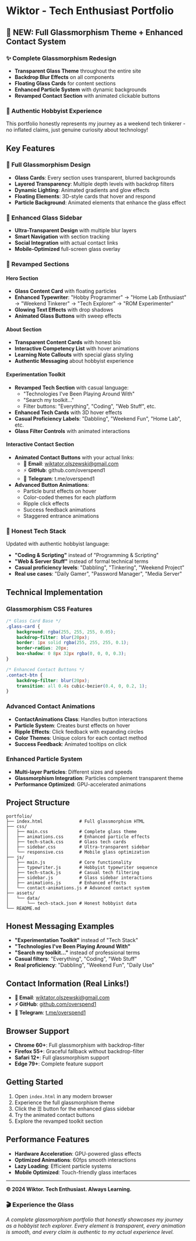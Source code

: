 # Wiktor - Tech Enthusiast Portfolio

## 🌟 NEW: Full Glassmorphism Theme + Enhanced Contact System

### ✨ Complete Glassmorphism Redesign
- **Transparent Glass Theme** throughout the entire site
- **Backdrop Blur Effects** on all components
- **Floating Glass Cards** for content sections
- **Enhanced Particle System** with dynamic backgrounds
- **Revamped Contact Section** with animated clickable buttons

### 🎯 Authentic Hobbyist Experience
This portfolio honestly represents my journey as a weekend tech tinkerer - no inflated claims, just genuine curiosity about technology!

## Key Features

### 🔮 Full Glassmorphism Design
- **Glass Cards**: Every section uses transparent, blurred backgrounds
- **Layered Transparency**: Multiple depth levels with backdrop filters
- **Dynamic Lighting**: Animated gradients and glow effects
- **Floating Elements**: 3D-style cards that hover and respond
- **Particle Background**: Animated elements that enhance the glass effect

### 🌟 Enhanced Glass Sidebar
- **Ultra-Transparent Design** with multiple blur layers
- **Smart Navigation** with section tracking
- **Social Integration** with actual contact links
- **Mobile-Optimized** full-screen glass overlay

### 🎨 Revamped Sections

#### **Hero Section**
- **Glass Content Card** with floating particles
- **Enhanced Typewriter**: "Hobby Programmer" → "Home Lab Enthusiast" → "Weekend Tinkerer" → "Tech Explorer" → "ROM Experimenter"
- **Glowing Text Effects** with drop shadows
- **Animated Glass Buttons** with sweep effects

#### **About Section**
- **Transparent Content Cards** with honest bio
- **Interactive Competency List** with hover animations
- **Learning Note Callouts** with special glass styling
- **Authentic Messaging** about hobbyist experience

#### **Experimentation Toolkit**
- **Revamped Tech Section** with casual language:
  - "Technologies I've Been Playing Around With"
  - "Search my toolkit..."
  - Filter buttons: "Everything", "Coding", "Web Stuff", etc.
- **Enhanced Tech Cards** with 3D hover effects
- **Casual Proficiency Labels**: "Dabbling", "Weekend Fun", "Home Lab", etc.
- **Glass Filter Controls** with animated interactions

#### **Interactive Contact Section**
- **Animated Contact Buttons** with your actual links:
  - 📧 **Email**: wiktator.olszewski@gmail.com
  - ⚡ **GitHub**: github.com/overspend1  
  - 💬 **Telegram**: t.me/overspend1
- **Advanced Button Animations**:
  - Particle burst effects on hover
  - Color-coded themes for each platform
  - Ripple click effects
  - Success feedback animations
  - Staggered entrance animations

### 🎯 Honest Tech Stack
Updated with authentic hobbyist language:
- **"Coding & Scripting"** instead of "Programming & Scripting"
- **"Web & Server Stuff"** instead of formal technical terms
- **Casual proficiency levels**: "Dabbling", "Tinkering", "Weekend Project"
- **Real use cases**: "Daily Gamer", "Password Manager", "Media Server"

## Technical Implementation

### Glassmorphism CSS Features
```css
/* Glass Card Base */
.glass-card {
    background: rgba(255, 255, 255, 0.05);
    backdrop-filter: blur(20px);
    border: 1px solid rgba(255, 255, 255, 0.1);
    border-radius: 20px;
    box-shadow: 0 8px 32px rgba(0, 0, 0, 0.3);
}

/* Enhanced Contact Buttons */
.contact-btn {
    backdrop-filter: blur(20px);
    transition: all 0.4s cubic-bezier(0.4, 0, 0.2, 1);
}
```

### Advanced Contact Animations
- **ContactAnimations Class**: Handles button interactions
- **Particle System**: Creates burst effects on hover
- **Ripple Effects**: Click feedback with expanding circles
- **Color Themes**: Unique colors for each contact method
- **Success Feedback**: Animated tooltips on click

### Enhanced Particle System
- **Multi-layer Particles**: Different sizes and speeds
- **Glassmorphism Integration**: Particles complement transparent theme
- **Performance Optimized**: GPU-accelerated animations

## Project Structure
```
portfolio/
├── index.html              # Full glassmorphism HTML
├── css/
│   ├── main.css            # Complete glass theme
│   ├── animations.css      # Enhanced particle effects
│   ├── tech-stack.css      # Glass tech cards
│   ├── sidebar.css         # Ultra-transparent sidebar
│   └── responsive.css      # Mobile glass optimization
├── js/
│   ├── main.js             # Core functionality
│   ├── typewriter.js       # Hobbyist typewriter sequence
│   ├── tech-stack.js       # Casual tech filtering
│   ├── sidebar.js          # Glass sidebar interactions
│   ├── animations.js       # Enhanced effects
│   └── contact-animations.js # Advanced contact system
├── assets/
│   └── data/
│       └── tech-stack.json # Honest hobbyist data
└── README.md
```

## Honest Messaging Examples
- **"Experimentation Toolkit"** instead of "Tech Stack"
- **"Technologies I've Been Playing Around With"** 
- **"Search my toolkit..."** instead of professional terms
- **Casual filters**: "Everything", "Coding", "Web Stuff"
- **Real proficiency**: "Dabbling", "Weekend Fun", "Daily Use"

## Contact Information (Real Links!)
- **📧 Email**: [wiktator.olszewski@gmail.com](mailto:wiktator.olszewski@gmail.com)
- **⚡ GitHub**: [github.com/overspend1](https://github.com/overspend1)
- **💬 Telegram**: [t.me/overspend1](https://t.me/overspend1)

## Browser Support
- **Chrome 60+**: Full glassmorphism with backdrop-filter
- **Firefox 55+**: Graceful fallback without backdrop-filter
- **Safari 12+**: Full glassmorphism support
- **Edge 79+**: Complete feature support

## Getting Started
1. Open `index.html` in any modern browser
2. Experience the full glassmorphism theme
3. Click the ☰ button for the enhanced glass sidebar
4. Try the animated contact buttons
5. Explore the revamped toolkit section

## Performance Features
- **Hardware Acceleration**: GPU-powered glass effects
- **Optimized Animations**: 60fps smooth interactions
- **Lazy Loading**: Efficient particle systems
- **Mobile Optimized**: Touch-friendly glass interfaces

---

**© 2024 Wiktor. Tech Enthusiast. Always Learning.**

### 🎬 Experience the Glass
*A complete glassmorphism portfolio that honestly showcases my journey as a hobbyist tech explorer. Every element is transparent, every animation is smooth, and every claim is authentic to my actual experience level.*

